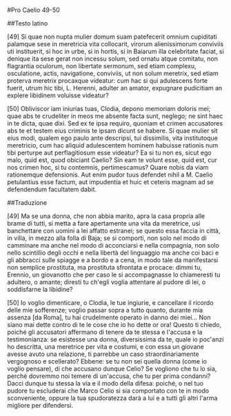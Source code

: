 #Pro Caelio 49-50

##Testo latino

[49] Si quae non nupta mulier domum suam patefecerit omnium cupiditati palamque sese in meretricia vita collocarit, virorum alienissimorum conviviis uti instituerit, si hoc in urbe, si in hortis, si in Baiarum illa celebritate faciat, si denique ita sese gerat non incessu solum, sed ornatu atque comitatu, non flagrantia oculorum, non libertate sermonum, sed etiam complexu, osculatione, actis, navigatione, conviviis, ut non solum meretrix, sed etiam proterva meretrix procaxque videatur: cum hac si qui adulescens forte fuerit, utrum hic tibi, L. Herenni, adulter an amator, expugnare pudicitiam an explere libidinem voluisse videatur?

[50] Obliviscor iam iniurias tuas, Clodia, depono memoriam doloris mei; quae abs te crudeliter in meos me absente facta sunt, neglego; ne sint haec in te dicta, quae dixi. Sed ex te ipsa requiro, quoniam et crimen accusatores abs te et testem eius criminis te ipsam dicunt se habere. Si quae mulier sit eius modi, qualem ego paulo ante descripsi, tui dissimilis, vita institutoque meretricio, cum hac aliquid adulescentem hominem habuisse rationis num tibi perturpe aut perflagitiosum esse videatur? Ea si tu non es, sicut ego malo, quid est, quod obiciant Caelio? Sin eam te volunt esse, quid est, cur nos crimen hoc, si tu contemnis, pertimescamus? Quare nobis da viam rationemque defensionis. Aut enim pudor tuus defendet nihil a M. Caelio petulantius esse factum, aut impudentia et huic et ceteris magnam ad se defendendum facultatem dabit.


##Traduzione

[49] Ma se una donna, che non abbia marito, apra la casa propria alle brame di tutti, si metta a fare apertamente una vita da meretrice, usi banchettare con uomini a lei affatto estranei; se questo essa faccia in città, in villa, in mezzo alla folla di Baja; se si comporti, non solo nel modo di camminare ma anche nel modo di acconciarsi e nella compagnia, non solo nello scintillio degli occhi e nella libertà del linguaggio ma anche coi baci e gli abbracci sulle spiagge e a bordo e a cena, in modo tale da manifestarsi non semplice prostituta, ma prostituta sfrontata e procace: dimmi tu, Erennio, un giovanotto che per caso le si accompagnasse lo chiameresti tu adultero, o amante; diresti tu ch'egli voglia attentare al pudore di lei, o soddisfarne la libidine?

[50] Io voglio dimenticare, o Clodia, le tue ingiurie, e cancellare il ricordo delle mie sofferenze; voglio passar sopra a tutto quanto, durante mia assenza [da Roma], tu hai crudelmente operato in danno dei miei… Non siano mai dette contro di te le cose che io ho dette or ora! Questo ti chiedo, poiché gli accusatori affermano di tenere da te stessa e l'accusa e la testimonianza: se esistesse una donna, diversissima da te, quale io poc'anzi ho descritta, una meretrice per vita e costumi, e con essa un giovane avesse avuto una relazione, ti parrebbe un caso straordinariamente vergognoso e scellerato? Ebbene: se tu non sei quella donna (come io voglio pensare), di che accusano dunque Celio? Se vogliono che tu lo sia, perché dovremmo noi temere di un'accusa, che tu per prima condanni? Dacci dunque tu stessa la via e il modo della difesa: poiché, o nel tuo pudore tu escluderai che Marco Celio si sia comportato con te in modo sconveniente, oppure la tua spudoratezza darà a lui e a tutti gli altri l'arma migliore per difendersi.
